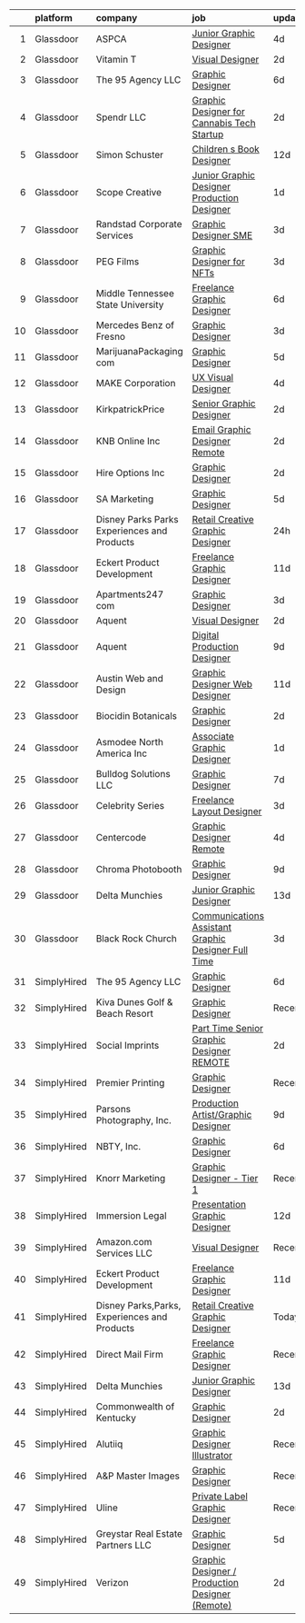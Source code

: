 

|    | platform    | company                                      | job                                                                                                                                                                                                                                                                                                                                                                                                                                                                                                                                                                                                                                                                                                                                                                                                                                                                                                                                                                                                             | update_time   | location             |
|---:|:------------|:---------------------------------------------|:----------------------------------------------------------------------------------------------------------------------------------------------------------------------------------------------------------------------------------------------------------------------------------------------------------------------------------------------------------------------------------------------------------------------------------------------------------------------------------------------------------------------------------------------------------------------------------------------------------------------------------------------------------------------------------------------------------------------------------------------------------------------------------------------------------------------------------------------------------------------------------------------------------------------------------------------------------------------------------------------------------------|:--------------|:---------------------|
|  1 | Glassdoor   | ASPCA                                        | [Junior Graphic Designer](https://www.glassdoor.com/partner/jobListing.htm?pos=124&ao=1136043&s=58&guid=000001827c3f160fb7219f9827ef05a8&src=GD_JOB_AD&t=SR&vt=w&cs=1_468e2818&cb=1659941885814&jobListingId=1008050402409&jrtk=3-0-1g9u3u5hmk24g801-1g9u3u5i3ih5g800-d4a34a2093c5d1e7-)                                                                                                                                                                                                                                                                                                                                                                                                                                                                                                                                                                                                                                                                                                                        | 4d            | Remote               |
|  2 | Glassdoor   | Vitamin T                                    | [Visual Designer](https://www.glassdoor.com/partner/jobListing.htm?pos=112&ao=1110586&s=58&guid=000001827c3f160fb7219f9827ef05a8&src=GD_JOB_AD&t=SR&vt=w&cs=1_5b66a31e&cb=1659941885813&jobListingId=1008056223677&cpc=C4A69CCDBB3B9599&jrtk=3-0-1g9u3u5hmk24g801-1g9u3u5i3ih5g800-e87d5650c99bcbe3--6NYlbfkN0DMrcEu7yrtATojKJA7cEzGQ3FdRGWLh0CZQInL4ECGI6k5tN82kdM0OKoro5eXmjqsIWQ1F2J9zObe2_gsOeUt6U6wCnaF65glU5HPQPWd2ZUJ_V_HMCMBYtarA2YISsmxfAPRegzJFk9Zqg1rOCHtRgdbv9FwRjMw0m0edffk2ZwqmOqM4qTlwl9Ho1hXuPGW50h1KXD6lWlMBkLxmSzkWSm0eCLs5jtdPd26VlBi_ABa4S95_TNPgchexmZlrxH-d77d0PAMSv23LOpb_idAmq7LfqK4qX9C4Arpcd6k_rEeS5heXqBOFsGjddzi3ZAvfBCK5IXGjpEXqYKzzqWF0FNFrNTrrc3BuROOoGxi2Ay3mRyysFJg5LSs5Em_HUItMKDMUvto1zov7RUBz4MXHKYyoSfYQdwJKk85hWqNlJzPGiDJ253ud338daDsZUhou73TDWcd5R0phxAU0Jmz)                                                                                                                                                                                                           | 2d            | Remote               |
|  3 | Glassdoor   | The 95 Agency LLC                            | [Graphic Designer](https://www.glassdoor.com/partner/jobListing.htm?pos=118&ao=1136043&s=58&guid=000001827c3f160fb7219f9827ef05a8&src=GD_JOB_AD&t=SR&vt=w&ea=1&cs=1_1a0bc55c&cb=1659941885814&jobListingId=1008044804211&jrtk=3-0-1g9u3u5hmk24g801-1g9u3u5i3ih5g800-537f9e6ac4f7e0c8-)                                                                                                                                                                                                                                                                                                                                                                                                                                                                                                                                                                                                                                                                                                                          | 6d            | Remote               |
|  4 | Glassdoor   | Spendr  LLC                                  | [Graphic Designer for Cannabis Tech Startup](https://www.glassdoor.com/partner/jobListing.htm?pos=106&ao=1110586&s=58&guid=000001827c3f160fb7219f9827ef05a8&src=GD_JOB_AD&t=SR&vt=w&ea=1&cs=1_b69139b3&cb=1659941885812&jobListingId=1008055967074&cpc=C4A69CCDBB3B9599&jrtk=3-0-1g9u3u5hmk24g801-1g9u3u5i3ih5g800-b95965db18b76be6--6NYlbfkN0DLWr0FuvwmpNY589ecXM0wpB-l41nBtAe9mv-PvJGiqcDwETMt6g-oLdFhp0jslIShOQs77s6OY8z31D7rk9qPKd9qvGf1wVVXktK2FIOSx2NQc0iHbhNW2av3C7VylkuIgr308Wvw5WQpWmX_1HuyMeTSmIW7QLptLMnP_v39DlnzjdwlnUtrnLhzv2duB455uKSulvCkQVzVHZunQW47yr05MTs-SjfF7NGAgTfR4JioFVcg2SILHolTSy34KB9iA-pzNNcXsFr0X1IbyK7lMrdCy62ko3SSe523wHSmRh20FfzDlQY__Gl6ZogEiBt6Tz6LHQd3x0AyUIoXBQoQxSfYV8FGeMfx7xi8OpzwcJepWHSJhHZ2-kh-8DGP0RGyVWcEFH8axUD0esx9Wcg69klpjnpPF_2SMM20017i7HtVJoDQ0uMh2Guf_cY0tYrHxYBcabzSzNplA8qLtMTftWWqE17zbWlXdX8HmtuGgfkDuEvOmzz8)                                                                                                                                           | 2d            | Remote               |
|  5 | Glassdoor   | Simon   Schuster                             | [Children s Book Designer](https://www.glassdoor.com/partner/jobListing.htm?pos=130&ao=1136043&s=58&guid=000001827c3f160fb7219f9827ef05a8&src=GD_JOB_AD&t=SR&vt=w&cs=1_9f088db2&cb=1659941885819&jobListingId=1008030702003&jrtk=3-0-1g9u3u5hmk24g801-1g9u3u5i3ih5g800-25759bae2dbd52b7-)                                                                                                                                                                                                                                                                                                                                                                                                                                                                                                                                                                                                                                                                                                                       | 12d           | New York, NY         |
|  6 | Glassdoor   | Scope Creative                               | [Junior Graphic Designer Production Designer](https://www.glassdoor.com/partner/jobListing.htm?pos=120&ao=1136043&s=58&guid=000001827c3f160fb7219f9827ef05a8&src=GD_JOB_AD&t=SR&vt=w&ea=1&cs=1_1ef7a355&cb=1659941885814&jobListingId=1008057295326&jrtk=3-0-1g9u3u5hmk24g801-1g9u3u5i3ih5g800-df76609bcd3fb119-)                                                                                                                                                                                                                                                                                                                                                                                                                                                                                                                                                                                                                                                                                               | 1d            | Remote               |
|  7 | Glassdoor   | Randstad Corporate Services                  | [Graphic Designer SME](https://www.glassdoor.com/partner/jobListing.htm?pos=111&ao=1110586&s=58&guid=000001827c3f160fb7219f9827ef05a8&src=GD_JOB_AD&t=SR&vt=w&ea=1&cs=1_11cfacb2&cb=1659941885813&jobListingId=1008053666032&cpc=9908D8D4413DBB8A&jrtk=3-0-1g9u3u5hmk24g801-1g9u3u5i3ih5g800-47927934a97e611c--6NYlbfkN0BI5uAquhv6luMiTjTK_pX6QnJ2xp26kgPF5SzwDlAeCi5lf3b2XVfwewJLgvbddXrhiFM2Yx-FWteUAKgrOgLLMWztuvb9OMTC6k86Wywm4hQdsDY40TXS6Y9lrayZipgr6vZbf58GC31qAGl6kvpJZCBOc11mcjp14PS1wbL3QsHzv28JmnHDzfusO3osOxg8do5c4e-XbhjeuiRZFthdS-NvTHkimwGSQqpoVLxzWpHZ5U9dnTuOYGzQUT74_3MBYX2Fc-Cbz4V8h7b86gS-tEIZIZjMgMJAVTjZFjIwiKjVhvT_mGsy2AK5cA5p5H2HjUG0OGr3cGz3PbPRcpRFMizQokW-DvPOL2BfsiLM7FxayiUgBsbtIS7oc6j6yT7LimEadw8end1UQpOsyfcY245b6MMeI5mgEbTijKdfqsGPQdNwJpAXHsNdbjsq-DA6wsTIhPNOMsAxx_53DjCyCmJ7xbrQXjn9j3VguqX9_fGYixDMao8imzAOzh0K9zFI3mhf0SDAMZmsrwIjQZ3Km_JWhwjxQjUpAqwsuLzVEeWtbpX2Vc8nJPPDoduEK8o3JFbE6cwHNDt7F7df8y4-5GbKvgd_nYwYiNjSFFuFe9P1PvpzWeoS3lZqX_DX6iYVaTQz7q1gNr5rX5R2Ke_I) | 3d            | Remote               |
|  8 | Glassdoor   | PEG Films                                    | [Graphic Designer for NFTs](https://www.glassdoor.com/partner/jobListing.htm?pos=102&ao=1110586&s=58&guid=000001827c3f160fb7219f9827ef05a8&src=GD_JOB_AD&t=SR&vt=w&ea=1&cs=1_15ef02c4&cb=1659941885811&jobListingId=1008053332484&cpc=C4A69CCDBB3B9599&jrtk=3-0-1g9u3u5hmk24g801-1g9u3u5i3ih5g800-285121d87db8fdfb--6NYlbfkN0BHIfC1zsKGIu0R3teaIu8liT7fbRNLaQeDQfcPJweUK16HKW-DuQbygKFOi6Y5sJMMmPvIQeedI4zy4piAtgrHWw5pyWG74v-Fm2sI_YfcM2tkcRMfzPSFblUwjPj-wWf0DUjxGgFU8tVaM0U1nq8fBBYDXpAi5Jt_86GlfqbwXJiL0HNfGrXBDmws1vSojpEAuX7Rqo3XlLW6qV21veUVsfgqbFLgdknSJVFaDcsBbPoPUD0qgHCtU7Cf2mbdjqRcjKMn-IGJ8DO01fj0J8c83rmb0f4Y3i81hAqpT47k7SdCNc0p7RzdIUV7flDJzxHlTl0JY3GZSyZfuvBaJ-Rbim-9xsVc5K3qLIOw0XhQR6XEOrc0XngVMakv-cfSxQ0-NLfoxh7WcTZLzahAuGItqLJhwINy17jZKvqIN_U3rRlR8jmWn9w6wpwiFxdj0F8ZwHmx7GI1JynAzXQyqtjAcsTAXmmSyN_iJ9yeFJbcGRirIvwP_1v6lB2xdaNBhU0%3D)                                                                                                                                              | 3d            | Remote               |
|  9 | Glassdoor   | Middle Tennessee State University            | [Freelance Graphic Designer](https://www.glassdoor.com/partner/jobListing.htm?pos=119&ao=1136043&s=58&guid=000001827c3f160fb7219f9827ef05a8&src=GD_JOB_AD&t=SR&vt=w&ea=1&cs=1_0406341f&cb=1659941885814&jobListingId=1008044585437&jrtk=3-0-1g9u3u5hmk24g801-1g9u3u5i3ih5g800-8952d2a4c1048273-)                                                                                                                                                                                                                                                                                                                                                                                                                                                                                                                                                                                                                                                                                                                | 6d            | Remote               |
| 10 | Glassdoor   | Mercedes Benz of Fresno                      | [Graphic Designer](https://www.glassdoor.com/partner/jobListing.htm?pos=101&ao=1110586&s=58&guid=000001827c3f160fb7219f9827ef05a8&src=GD_JOB_AD&t=SR&vt=w&ea=1&cs=1_94a4ffa2&cb=1659941885811&jobListingId=1008053687240&cpc=334ABAF5D42DC775&jrtk=3-0-1g9u3u5hmk24g801-1g9u3u5i3ih5g800-a570e01a887ba227--6NYlbfkN0D788tVLZnHYB2JKTLmCXo4PydfvtZKcdbYx6lxKaz3IiSI8Kq6TbbU_wSK58O-ezXI5gcT7wQJTHRWfIfnhLwljzHtJh18cLSQ33_sWH7QsP3NEpH0Q9L37S8EAPp_v032ChIUz9nvnaumJ192AbVO3DMKw247KLZA6zk--fD1PRVVWnPQQ5NWFmrptSyQQLBDRO1qTIFBj_38WdqtEqHF0Wi41ou_8FE7xknvuPUGnUx_lrzp5gIVw1ARzi5GXuZcddVDrKbRjVoENj8NlQa6fazk1ehSR_ttdgWsv96DMQH6WJXxHjwGVuXkdAHDKuFI46zDHLdHFhcjoC4YKiDjPlfBcTN1gqTVrXhz4g1eWD1Zl2UVsZrM0szWGN9LG0rB5rzXRzrep5-nVVYuhrHX_S4Xh5M4dFjn_igYOsnuf5bRxCtgXmFysAhbgk9V5LewwHmfd5pUOggTfRD_YyYfPoesu3Hf4OjutC3A7l3IzUZgGEr7xyiZ)                                                                                                                                                                     | 3d            | Remote               |
| 11 | Glassdoor   | MarijuanaPackaging com                       | [Graphic Designer](https://www.glassdoor.com/partner/jobListing.htm?pos=110&ao=1110586&s=58&guid=000001827c3f160fb7219f9827ef05a8&src=GD_JOB_AD&t=SR&vt=w&ea=1&cs=1_b0b8fe38&cb=1659941885813&jobListingId=1008047384325&cpc=F41FEAB56D215062&jrtk=3-0-1g9u3u5hmk24g801-1g9u3u5i3ih5g800-0280c69022ebe41c--6NYlbfkN0AXPYWW1gPJdEV2EGABDV---1AWAyBwotTIDBZ2PTRF3kxTiMr3ggTKfAIths4jb95JWMmKvgrbNIDo5oIOXww1RJzuQpcTKkD_HDqIptaBzuuF0CINn3Qqu-UgS_S9PrPTYNSeaWihV1422Do71ni9qHzbjt1oFr3yIeu01o9bCIeL5FZV-mIZGIUJg2kjI6Nc7cVaUVv2ue-7XBAWHwchVrDwDTUS2pdvyQTOntjD_nb3in86gdZcrubCNFlaECezfcY4oMmQqGfZfrH0FoaP0fxL_mEL3rMwqyccs4t3mC0YMiqR776fjXUIf2mqtCjivw32JJKq2gTTi7ZrW4WXrlbOtYKCXkiawnsG7a7IIjGlR0n1xd83ugswHFqTqhpU7zOIPbtAnlFH9NTDp65zWCXANIWGmm_HyWtJyI9dpAN-6N0z7lVwpR012o_uYLHnood48xRBHqugzUwIUp9qJuVQ708Xi9FYRim3y97-vLqBd4fHWsC8X6NdW34p94Y%3D)                                                                                                                                                       | 5d            | Vernon, CA           |
| 12 | Glassdoor   | MAKE Corporation                             | [UX Visual Designer](https://www.glassdoor.com/partner/jobListing.htm?pos=116&ao=1110586&s=58&guid=000001827c3f160fb7219f9827ef05a8&src=GD_JOB_AD&t=SR&vt=w&ea=1&cs=1_a0db22ca&cb=1659941885814&jobListingId=1008050569538&cpc=9908D8D4413DBB8A&jrtk=3-0-1g9u3u5hmk24g801-1g9u3u5i3ih5g800-1ab1234a9cf573b0--6NYlbfkN0DBngY5b4yB-TlcVsy-QsRo8iRp5hY8m7P-4u0yD8OPehX8tfe9tVu8yLDxUwV1mcVVr6HQqK-XXkStH_mES8yzFr-Xf6G09LuMOB_7GimOBH5KfRR9xl7ZTuR8idW0MzBb19k_xIbuXGKNqFpo12xLahpHg0En46R8fWmnXemyPYwd4yWJwnwIE5KQ1uhmBqjAo4P3WyZPwOK5DyFMu6ehyMuFmAO6dALTeSfZafbG819qXkRP1j1_BM9mtUiOun2KwhalYRLiYmXnBAH8qEr3o7RBVKlWwCq7qO0fIQj0U8fWMPJaoftMeGdgGeFqIuluKkrxjX_eG6cX5nhFEJSYqgSdZ3V6jPPOhIYHZfOaaYWLk-t63_eIu5l0LHwdMQ98CRllkjJeOQvfT2PULUB_Jfwom6bnAU_KfLuJ1qWQr4hZQVo8PtvCNMSVmPBUsY2wQoZSIdKRfNa8P9oJyvKJiL37Cnhid04S2vvKyYi9mj-ukg2lyeS0Qebguuz2tK0%3D)                                                                                                                                                     | 4d            | Remote               |
| 13 | Glassdoor   | KirkpatrickPrice                             | [Senior Graphic Designer](https://www.glassdoor.com/partner/jobListing.htm?pos=107&ao=1110586&s=58&guid=000001827c3f160fb7219f9827ef05a8&src=GD_JOB_AD&t=SR&vt=w&ea=1&cs=1_9136b4a7&cb=1659941885812&jobListingId=1008056158106&cpc=F4EED0218A761C36&jrtk=3-0-1g9u3u5hmk24g801-1g9u3u5i3ih5g800-34b425c941a6b6df--6NYlbfkN0A9S0G2arT9DuIJE3bwhaP0r7TFMbX6lewihE_1Xj98sM5kk2K0mKcLetR3zv0vmLW_ieQPW4J03Zoy9EwcZU9WOEg6gFyAxoFxWMt9ORiadzZ-wU4qVa-FP13Zh1c48UuoXlVm74HLHabre-TnmFSv77vkmULg-SjCmoVLmTgwmR8apA0XKJ4_ZjdBU2uVfp7hWlbq2MwqN30IEffBVqFl-CrWsct8a85FB2UAME0dRNqV0afZMCrSm1J_AgRzPbembn7_qJ5SbMMbn3pGelxjKA0l-zAJdPn4u_mYiTHvw5aLf6WNPuQLp7I46MT4HFJOnHig53VELZpCuIP2Q9hGRa_6Fd5fzi51OCgHYBwkbt2zhrnPsbU53_xr5XccoM5aB7ZjcIF3iI64Vg1VMZUcf_odBYlErQyf3NAP2BX5sYF73ztGQdpxwdBdBGZhRuGt6hHXYZ7-hlAAqLnhRHOPBQUW3nTKJyi5TTIRYLVu2qHbQdJowA_IVbk4QPQNzjw%3D)                                                                                                                                                | 2d            | Remote               |
| 14 | Glassdoor   | KNB Online Inc                               | [Email Graphic Designer   Remote](https://www.glassdoor.com/partner/jobListing.htm?pos=117&ao=1136043&s=58&guid=000001827c3f160fb7219f9827ef05a8&src=GD_JOB_AD&t=SR&vt=w&ea=1&cs=1_bdb2cdcd&cb=1659941885814&jobListingId=1008055973956&jrtk=3-0-1g9u3u5hmk24g801-1g9u3u5i3ih5g800-ceab70f53507bee2-)                                                                                                                                                                                                                                                                                                                                                                                                                                                                                                                                                                                                                                                                                                           | 2d            | Remote               |
| 15 | Glassdoor   | Hire Options Inc                             | [Graphic Designer](https://www.glassdoor.com/partner/jobListing.htm?pos=115&ao=1110586&s=58&guid=000001827c3f160fb7219f9827ef05a8&src=GD_JOB_AD&t=SR&vt=w&ea=1&cs=1_ab3f9d8f&cb=1659941885813&jobListingId=1008056222271&cpc=F41FEAB56D215062&jrtk=3-0-1g9u3u5hmk24g801-1g9u3u5i3ih5g800-d920582205bcf924--6NYlbfkN0BSkpV6W62uWtr8U5Znk72fCo7t6YUAZzvHLayV4F_jQCMmq-jdC2u6h-Ch-IFvyWPwadv7XQn0jeVVzb5RGRtcQhcK-VGw0f_A8nzJowTfyEsY_fhAybLJPZuFlnUFyZJ9xxgrWIKWjhDxc-_UN0vRVhmtYXOpP4B05lmhoTgpF2tdTgaFVobFCkBIrGeaknJhT0A1d5WhSPnaxeZTrQjw_LvsQbLCuG2lz2nu-DSzKE_JR6qEjzlEicLAYf8RAEyPRon3SC6UZDyxhZN8G63S62GcXBeC_2ZhEXt0pEcjgQ9OglIipRaKOqvz30yZEPlZaJu_mPzBMLCkow06PdwvL-MFZtbNAxY1f2WPrk_qoVC6uhMP6pB7ARv5R9F9DwagQ-verRevR4RyO_UkumI50ag7m3cDPv0om5LS7M12ZMYGR0ihAhidQcBBV_l3WKa5CW8fzW5_4SwFJc4JU3WVA6g_Cw7Tw757pZuYC7Cqcq8vYCY1HGQLYWbvOheZrm2A8pLaRd1-qQ%3D%3D)                                                                                                                                         | 2d            | Remote               |
| 16 | Glassdoor   | SA Marketing                                 | [Graphic Designer](https://www.glassdoor.com/partner/jobListing.htm?pos=109&ao=1110586&s=58&guid=000001827c3f160fb7219f9827ef05a8&src=GD_JOB_AD&t=SR&vt=w&ea=1&cs=1_6a9dd68a&cb=1659941885813&jobListingId=1008047458655&cpc=8795CF9063CD573D&jrtk=3-0-1g9u3u5hmk24g801-1g9u3u5i3ih5g800-04a9542b6f266bc8--6NYlbfkN0DFByzmFyTtz4fAlZKMxjLpfPjYW2X-DSojcRVcp4QsrK8zreWzT-Bqxaq7x54GXqa1mrWpelqZ_lwHk4wq4UJqbOBRHcYL3okHZndhsY_t_-ef4Kj_J0ssoC25OQYjUo5SwZmcbAmzlNThZynfMcA5s9Mypn4mVYgVNIbzguQ-s6F4sbox0j0ddVOumda5rZOILEnXlO2RZQz_P9HO7AohLQLnauv8GIkj2Z8aK11uI3AQD1KGObyvaBctle7BMl95B-SxDE2XPR-yU-MNmEzlnsirhCd3_Siz3qOZTQ2BVweA9tpKUTPbFdecOHZqwd-3FituBGL-rkSt85_novEfhVXlug7GbMtexr3lgzwoD0xw6TqQdOUBiXDOD4a-gsNptdcpzgFqQDHwqLYUWPDGsBt3mRBwGJXumEHU8p27bwBoy_auO4NiY5sXT_LR6vemDrbseOR98WuIi6q2DS3wfVIQhwAXFC-eqP3alAVp_LDa_d1_HR4obDtmLFqGxNI%3D)                                                                                                                                                       | 5d            | Remote               |
| 17 | Glassdoor   | Disney Parks Parks  Experiences and Products | [Retail Creative Graphic Designer](https://www.glassdoor.com/partner/jobListing.htm?pos=104&ao=1110586&s=58&guid=000001827c3f160fb7219f9827ef05a8&src=GD_JOB_AD&t=SR&vt=w&cs=1_4d872c41&cb=1659941885811&jobListingId=1008059280919&cpc=7F6F94E2229B3AB5&jrtk=3-0-1g9u3u5hmk24g801-1g9u3u5i3ih5g800-f658d7660fb0ff03--6NYlbfkN0DAFTyt7pbDCC2JPO79CSdi1dIb81yjczP5qsKcZIxgiRd1qisRd4re16D_VG3-wzW1U4kiGIrJ5hUyFnjXDTqV-yqGT9K7qlWwVZ1EprJ_aZWQk6NNghNQENO_P52Jr5tdKsR0nJYNj1GsAqPCwBcrtl6libhuy700kdqyR3_IjUPlBD4BwJffgxqxZYWJ8LnYhoDA9RRRx3ZmpoDKynZGSSvRrjaKuRblyipkFKnPIp_95ZEt6y1ejHTA9hVbguUysHflxUYtMDzxUI_TLuF4oPnxj1tRb-CEePEfobL3y86eYOz-wA8G0IDQCTQzWxBp9BcgGMknp5h60nyQ19ihWWEqilBp_yIZ0haUYvHEpGfjJXOVjtW3_9NQtdTX-1z3LhSHB9MqTOhLLKesePktZFXmS3ZBmCNwUxiC0rY8EqnUpIp1jP3pjsr-I7I_vvs%3D)                                                                                                                                                                                                            | 24h           | San Francisco, CA    |
| 18 | Glassdoor   | Eckert Product Development                   | [Freelance Graphic Designer](https://www.glassdoor.com/partner/jobListing.htm?pos=121&ao=1136043&s=58&guid=000001827c3f160fb7219f9827ef05a8&src=GD_JOB_AD&t=SR&vt=w&ea=1&cs=1_13a1a77d&cb=1659941885814&jobListingId=1008033358398&jrtk=3-0-1g9u3u5hmk24g801-1g9u3u5i3ih5g800-f50c9d83e2a1c1b1-)                                                                                                                                                                                                                                                                                                                                                                                                                                                                                                                                                                                                                                                                                                                | 11d           | Remote               |
| 19 | Glassdoor   | Apartments247 com                            | [Graphic Designer](https://www.glassdoor.com/partner/jobListing.htm?pos=103&ao=1110586&s=58&guid=000001827c3f160fb7219f9827ef05a8&src=GD_JOB_AD&t=SR&vt=w&ea=1&cs=1_b9fc7a70&cb=1659941885812&jobListingId=1008053486519&cpc=AC285F3A3ECA6BB0&jrtk=3-0-1g9u3u5hmk24g801-1g9u3u5i3ih5g800-7d10dd212d599999--6NYlbfkN0BeU7M9rYYo5PFtt98R-yOjlaFf3JV1uEYuIqbSF65ghhgGtDKCQ0JcHZcB25Vd2Gw-KzMTq9hL_wRsCNG_bJTef67xLgBMEa96thSXXJ-mGiPSQHiuZfWK28H1JDWmwOSrQuHZGhpHeuAFLKWsy8bHDPnyBIexSHVDcM3NFJaIqCpaOlbrCeohZATeMPMH6eHBLy01_SAKwq9clQsvU-PP6o7iLm9KbJ5h7XpK9n1Wblz6te3Asp4peSYc7LHQlMXoWRVG8oG3lRrufFaFP9m2-FVA7Aaw_mIWH4akfWwPOUnFxPm_SXTeFDJOCaaBnhWKHs4KY5N6VaTQnPaffIbvPDVAky0BEPvaLQDRw3ARa1ktsoCNG_GzQ0wuqBaLzequHFSFISb5z8TnUwCSKTDlNEKwrmiUDZYzky6x1BluucdAldlPwutKMXVv2saX-XiBCchBcvUs-Vc2lg1lPYAaOuxJZdAtNCDCro-qYwdZj-_qPthd8BY2)                                                                                                                                                                     | 3d            | Remote               |
| 20 | Glassdoor   | Aquent                                       | [Visual Designer](https://www.glassdoor.com/partner/jobListing.htm?pos=113&ao=1110586&s=58&guid=000001827c3f160fb7219f9827ef05a8&src=GD_JOB_AD&t=SR&vt=w&cs=1_adb5c12d&cb=1659941885813&jobListingId=1008056269744&cpc=6FC5BA77C9A4CD78&jrtk=3-0-1g9u3u5hmk24g801-1g9u3u5i3ih5g800-e46733fbd9a6aa72--6NYlbfkN0DMrcEu7yrtATojKJA7cEzGQ3FdRGWLh0CZQInL4ECGI9gD0Wolx9R2EDT7B77c2cSDqoDmU9KuCZdvmmPjDdjMa2cTjPmoDGv1h9Y1NETFBPKaGh8NnU9XciA1zFkDlENXrLBQBbDOs3gI9DYBZfXIx5GMZ1rQQyPh670pkfbkGvtK8bugxIozEjaPPkIxjTMpTArDPnGuuEDnqBjA8WT2UsXs9G9No9TH2z7kzmmf5dk9oO7Pw9RPvq7xd054vuiuYuo3eR00XID1g1GXnqLj87v8Eq7gJ0vzaitmzlFdhJFFR2rd5pr7MfcLPKEBgM3P1mzCiTZ5jRHxkfjz08-y8icHiQTCKyigMY-OjPWsClAaX-vOlLSLnFB3YJZR46hEx763dNPdTDFMbybW0EXlXHsNaQ462-zAtVZCT8IxRgNLApH6ZM_tkbNz_wuDbR3wQ3VtFscbvQ%3D%3D)                                                                                                                                                                                                               | 2d            | Remote               |
| 21 | Glassdoor   | Aquent                                       | [Digital Production Designer](https://www.glassdoor.com/partner/jobListing.htm?pos=114&ao=1110586&s=58&guid=000001827c3f160fb7219f9827ef05a8&src=GD_JOB_AD&t=SR&vt=w&cs=1_1a78a596&cb=1659941885813&jobListingId=1008038667246&cpc=F41FEAB56D215062&jrtk=3-0-1g9u3u5hmk24g801-1g9u3u5i3ih5g800-9fd33d793e98ee79--6NYlbfkN0DMrcEu7yrtATojKJA7cEzGQ3FdRGWLh0CZQInL4ECGI9gD0Wolx9R2EDT7B77c2cQC_n058RAr6Z-T1ZvHBGLNOg9RuxyuvnXMR44rD0vOBvD98NA89S0_fqUf_QvebPaEUcEpyR71mu3ANugTbMkiEKNZmZlH4jVL5nZ8Z16JCj5jPy75cDRM3fZr51LNiVZ6TgrNXRkhQcEXVUE3y8uIvY0K-24ZD7bjKH-IXXd2AMVq3YWrhVAc6RvlmhVGpXEe1ZtyT7bfy0MRt1U9u4YsWap3dOf2AOj9Fd3anhoHEdXBH5J04ouyiR5q3qO3PqPQOsJaXZlIWWyq1HXDbmvYt42UcuUd2Bo9syMw9xNcxkSMojezAeydQ7opkj5QfCDOSzC0mEHLQHwFiGOWYOwFWoN84oy2h51MDvxy0a3pI-1-OjzjEYR_URfI-qEgKxL6_ODgHOs_vg%3D%3D)                                                                                                                                                                                                   | 9d            | Remote               |
| 22 | Glassdoor   | Austin Web and Design                        | [Graphic Designer Web Designer](https://www.glassdoor.com/partner/jobListing.htm?pos=127&ao=1136043&s=58&guid=000001827c3f160fb7219f9827ef05a8&src=GD_JOB_AD&t=SR&vt=w&ea=1&cs=1_8e9f50db&cb=1659941885818&jobListingId=1008033407839&jrtk=3-0-1g9u3u5hmk24g801-1g9u3u5i3ih5g800-6fd56b07417eef90-)                                                                                                                                                                                                                                                                                                                                                                                                                                                                                                                                                                                                                                                                                                             | 11d           | Remote               |
| 23 | Glassdoor   | Biocidin Botanicals                          | [Graphic Designer](https://www.glassdoor.com/partner/jobListing.htm?pos=108&ao=1110586&s=58&guid=000001827c3f160fb7219f9827ef05a8&src=GD_JOB_AD&t=SR&vt=w&ea=1&cs=1_178f1ab4&cb=1659941885812&jobListingId=1008055841719&cpc=F41FEAB56D215062&jrtk=3-0-1g9u3u5hmk24g801-1g9u3u5i3ih5g800-b8a1ccdf4a594c0b--6NYlbfkN0Af1ngPi2JqYdLSP-3z1xI6VNsENhMRoDbzuD6nh8w8L4OY57VS578LNU0rnRWUSC6aiK_4DJ8P8tQzfzZCoCeuIOy8UUkDK-73368QtTDIeRzF1Sj5MUIdrft5OmmcFuqaL5TC0EG1KH_qjeHOP7p-uX5qiXr95wGFNBvc7ow1GVt0PXvXAo0dIPPAqskY8bbrEgWbCH15utLzoVX0ovFvKjldnKQFG31nFRyNlUIgSHryppNSuuwIASpHgZJJnzEvwunQo8DnM1wB8Gsz-hdGwJG28sqQZn4d4smL4sQs2FpBDDz-mSjO3hVPLhRyaja_Fod7GWol_AO-nIx544iI8LL79b27V2n5-BYIqSYt5ux4gwIBAo2TNuxW0hxY7rfmeBOhQu6ZOT-RRubNCcDMVQ3PzL8Px1LFFYjWgZxrh35zT5w35gzPezKH7iKMkdh46cuOoqRGd_5OD31dldwRib5o5ukOOj-AkhEEIOL2laeDmlhw2aYKth6fFp245ug%3D)                                                                                                                                                       | 2d            | California           |
| 24 | Glassdoor   | Asmodee North America Inc                    | [Associate Graphic Designer](https://www.glassdoor.com/partner/jobListing.htm?pos=129&ao=1136043&s=58&guid=000001827c3f160fb7219f9827ef05a8&src=GD_JOB_AD&t=SR&vt=w&ea=1&cs=1_fe8c98bd&cb=1659941885819&jobListingId=1008056840903&jrtk=3-0-1g9u3u5hmk24g801-1g9u3u5i3ih5g800-1180963e19a28654-)                                                                                                                                                                                                                                                                                                                                                                                                                                                                                                                                                                                                                                                                                                                | 1d            | Remote               |
| 25 | Glassdoor   | Bulldog Solutions LLC                        | [Graphic Designer](https://www.glassdoor.com/partner/jobListing.htm?pos=125&ao=1136043&s=58&guid=000001827c3f160fb7219f9827ef05a8&src=GD_JOB_AD&t=SR&vt=w&ea=1&cs=1_50b6c7ba&cb=1659941885814&jobListingId=1008040593625&jrtk=3-0-1g9u3u5hmk24g801-1g9u3u5i3ih5g800-92a378b6144ca980-)                                                                                                                                                                                                                                                                                                                                                                                                                                                                                                                                                                                                                                                                                                                          | 7d            | Remote               |
| 26 | Glassdoor   | Celebrity Series                             | [Freelance Layout Designer](https://www.glassdoor.com/partner/jobListing.htm?pos=122&ao=1136043&s=58&guid=000001827c3f160fb7219f9827ef05a8&src=GD_JOB_AD&t=SR&vt=w&ea=1&cs=1_5369f13d&cb=1659941885814&jobListingId=1008054283189&jrtk=3-0-1g9u3u5hmk24g801-1g9u3u5i3ih5g800-6a7adbd35a657292-)                                                                                                                                                                                                                                                                                                                                                                                                                                                                                                                                                                                                                                                                                                                 | 3d            | Remote               |
| 27 | Glassdoor   | Centercode                                   | [Graphic Designer  Remote ](https://www.glassdoor.com/partner/jobListing.htm?pos=126&ao=1136043&s=58&guid=000001827c3f160fb7219f9827ef05a8&src=GD_JOB_AD&t=SR&vt=w&ea=1&cs=1_ca9ea691&cb=1659941885814&jobListingId=1008049562789&jrtk=3-0-1g9u3u5hmk24g801-1g9u3u5i3ih5g800-90792a70f8838c62-)                                                                                                                                                                                                                                                                                                                                                                                                                                                                                                                                                                                                                                                                                                                 | 4d            | Laguna Hills, CA     |
| 28 | Glassdoor   | Chroma Photobooth                            | [Graphic Designer](https://www.glassdoor.com/partner/jobListing.htm?pos=123&ao=1136043&s=58&guid=000001827c3f160fb7219f9827ef05a8&src=GD_JOB_AD&t=SR&vt=w&cs=1_5837643e&cb=1659941885814&jobListingId=1008037243029&jrtk=3-0-1g9u3u5hmk24g801-1g9u3u5i3ih5g800-b8343d02f9ec1905-)                                                                                                                                                                                                                                                                                                                                                                                                                                                                                                                                                                                                                                                                                                                               | 9d            | Remote               |
| 29 | Glassdoor   | Delta Munchies                               | [Junior Graphic Designer](https://www.glassdoor.com/partner/jobListing.htm?pos=128&ao=1136043&s=58&guid=000001827c3f160fb7219f9827ef05a8&src=GD_JOB_AD&t=SR&vt=w&ea=1&cs=1_497b455b&cb=1659941885819&jobListingId=1008028760297&jrtk=3-0-1g9u3u5hmk24g801-1g9u3u5i3ih5g800-93db135d2b25cbdc-)                                                                                                                                                                                                                                                                                                                                                                                                                                                                                                                                                                                                                                                                                                                   | 13d           | Remote               |
| 30 | Glassdoor   | Black Rock Church                            | [Communications Assistant   Graphic Designer  Full Time ](https://www.glassdoor.com/partner/jobListing.htm?pos=105&ao=1110586&s=58&guid=000001827c3f160fb7219f9827ef05a8&src=GD_JOB_AD&t=SR&vt=w&ea=1&cs=1_ea60cb59&cb=1659941885812&jobListingId=1008053685879&cpc=47CFDC01B3F81FAC&jrtk=3-0-1g9u3u5hmk24g801-1g9u3u5i3ih5g800-22284aea59a9661b--6NYlbfkN0BK9GXDcakwdiqmeo8o-2GvkYnmPkq7xevAHdeF_847qtfSM1x2zyy3gN2NfdzA_forwDyGkD2DxpI8bfIYJvoQdCP3coZYWjsu-Ua2VIBBEgAf-Hi7YVMiXuT-uIIRtZNiGSEET4I6RKxQhBfDMSJ-cnBY-t5eapc3j6bThj1lCyT_QEdC6kFmzyDHU6X0vX9rpu969ITUyJ8xI0dDs0MxGsAGlznBy7xkJdn6XPrptITJfwCRHWPmBDSHT_qegzEF4m2MAvevNsmsqhEXqw80MZijGgv43A1DJycUmw2iQMIG52hwGpFLGTWtO6ptF15Uc8Xh7OuaE0i_8AlQP8bfYOakU51j5WNSZ3LaSqogKu-HIyDoN-WgqD7G0ITjHnVUUt8SR_oXJeRkDXCG5FnAMFMSOlX9Swj7oTj956eAfHklnjUT0iVI0PxlDvV-kE-bQ6c8_c-5-dtdKAk0F-f_l3hSpK_M_IyUHBM52EiAzQ%3D%3D)                                                                                                                                  | 3d            | Fairfield, CT        |
| 31 | SimplyHired | The 95 Agency LLC                            | [Graphic Designer](https://www.simplyhired.com/job/nCzvGgRCenjNtViSERA_W1AdSNkSNHTjR0UVPHILiBAJ_reT78ZcQA?q=graphic+designer)                                                                                                                                                                                                                                                                                                                                                                                                                                                                                                                                                                                                                                                                                                                                                                                                                                                                                   | 6d            | Remote               |
| 32 | SimplyHired | Kiva Dunes Golf & Beach Resort               | [Graphic Designer](https://www.simplyhired.com/job/U3TT-hk0X_10IOt9aYzYdoLUydoxZ9VbOwp53g9hBCP1vyV_vjAeOw?q=graphic+designer)                                                                                                                                                                                                                                                                                                                                                                                                                                                                                                                                                                                                                                                                                                                                                                                                                                                                                   | Recently      | Gulf Shores, AL      |
| 33 | SimplyHired | Social Imprints                              | [Part Time Senior Graphic Designer REMOTE](https://www.simplyhired.com/job/-zvFLBpSZsjrGLrKqmMI4i2VH5-GlD9yud5bcwzox6-3mdu-ZL9olg?q=graphic+designer)                                                                                                                                                                                                                                                                                                                                                                                                                                                                                                                                                                                                                                                                                                                                                                                                                                                           | 2d            | Remote               |
| 34 | SimplyHired | Premier Printing                             | [Graphic Designer](https://www.simplyhired.com/job/3JS3XqhJemTYAcFVvFbFlRrhXOyPatnkbqktUxj1NpodYUBq-H1GNg?q=graphic+designer)                                                                                                                                                                                                                                                                                                                                                                                                                                                                                                                                                                                                                                                                                                                                                                                                                                                                                   | Recently      | Brunswick, GA        |
| 35 | SimplyHired | Parsons Photography, Inc.                    | [Production Artist/Graphic Designer](https://www.simplyhired.com/job/XU_Fa__KWDJ1swR8hPVH9FWC4ZnzTGcfGmh6xkDIhSOIa9USnFj44A?q=graphic+designer)                                                                                                                                                                                                                                                                                                                                                                                                                                                                                                                                                                                                                                                                                                                                                                                                                                                                 | 9d            | Wenatchee, WA        |
| 36 | SimplyHired | NBTY, Inc.                                   | [Graphic Designer](https://www.simplyhired.com/job/KNfKivP4B0T-nCcOFlDK4Hctow822-YHwI4tA-rb-QiRb6ZEC_yCzQ?q=graphic+designer)                                                                                                                                                                                                                                                                                                                                                                                                                                                                                                                                                                                                                                                                                                                                                                                                                                                                                   | 6d            | San Jose, CA         |
| 37 | SimplyHired | Knorr Marketing                              | [Graphic Designer - Tier 1](https://www.simplyhired.com/job/29FNEKc1t96FXSO_jylH2U-hed4TGpnZWNksBgazEJKUqm06GEGQgw?q=graphic+designer)                                                                                                                                                                                                                                                                                                                                                                                                                                                                                                                                                                                                                                                                                                                                                                                                                                                                          | Recently      | Traverse City, MI    |
| 38 | SimplyHired | Immersion Legal                              | [Presentation Graphic Designer](https://www.simplyhired.com/job/0pIJb7CqP5kEm9Q0Yf5YYosOitPS8aN5g2R7SWPclg6wVOes20mURg?q=graphic+designer)                                                                                                                                                                                                                                                                                                                                                                                                                                                                                                                                                                                                                                                                                                                                                                                                                                                                      | 12d           | United States        |
| 39 | SimplyHired | Amazon.com Services LLC                      | [Visual Designer](https://www.simplyhired.com/job/07csdT2C5wUC0BjRkvFLfN-A2TKuc9tkdRnFlCKVrN7nw2oJdE55kw?q=graphic+designer)                                                                                                                                                                                                                                                                                                                                                                                                                                                                                                                                                                                                                                                                                                                                                                                                                                                                                    | Recently      | Remote               |
| 40 | SimplyHired | Eckert Product Development                   | [Freelance Graphic Designer](https://www.simplyhired.com/job/CCro43Npy3CgfRPqyaC_LAHw9VD9EjYnLWnkKQhavPpz4XPk3Qpg-A?q=graphic+designer)                                                                                                                                                                                                                                                                                                                                                                                                                                                                                                                                                                                                                                                                                                                                                                                                                                                                         | 11d           | Remote               |
| 41 | SimplyHired | Disney Parks,Parks, Experiences and Products | [Retail Creative Graphic Designer](https://www.simplyhired.com/job/DvUUvxAtXtlv-cw15FC2jrgCrq_Jm_PUYpkv1nE29WwPS7M4iZmc_A?q=graphic+designer)                                                                                                                                                                                                                                                                                                                                                                                                                                                                                                                                                                                                                                                                                                                                                                                                                                                                   | Today         | Richmond, VA         |
| 42 | SimplyHired | Direct Mail Firm                             | [Freelance Graphic Designer](https://www.simplyhired.com/job/UAWAJO5Zuoq_05Sn5bB89OQBH5fsmBfgLGyALbbesiMObR8UsXk4rw?q=graphic+designer)                                                                                                                                                                                                                                                                                                                                                                                                                                                                                                                                                                                                                                                                                                                                                                                                                                                                         | Recently      | Remote               |
| 43 | SimplyHired | Delta Munchies                               | [Junior Graphic Designer](https://www.simplyhired.com/job/7Hr6yBQTo7lUYs6A_rszhSndLuecPg_O8j-9EUK7Z9OLVLQX_Q4skA?q=graphic+designer)                                                                                                                                                                                                                                                                                                                                                                                                                                                                                                                                                                                                                                                                                                                                                                                                                                                                            | 13d           | Remote               |
| 44 | SimplyHired | Commonwealth of Kentucky                     | [Graphic Designer](https://www.simplyhired.com/job/xrOue6Gnt5pEneDj2iEr8vkfXV5JwI7K0QQVPbEtTrwO6zO_N1EEvQ?q=graphic+designer)                                                                                                                                                                                                                                                                                                                                                                                                                                                                                                                                                                                                                                                                                                                                                                                                                                                                                   | 2d            | Indianapolis, IN     |
| 45 | SimplyHired | Alutiiq                                      | [Graphic Designer Illustrator](https://www.simplyhired.com/job/C0UpWv_1xKWtENjeHb1OV4hSaF9wVLLRVmFi_dVwG3X5eEbEDKEWCg?q=graphic+designer)                                                                                                                                                                                                                                                                                                                                                                                                                                                                                                                                                                                                                                                                                                                                                                                                                                                                       | Recently      | Billingsley, AL      |
| 46 | SimplyHired | A&P Master Images                            | [Graphic Designer](https://www.simplyhired.com/job/CjtcE5JyLVGZWLnPz7Z_F6gUkbAdODAOFXFEC5T0OUznPJdKJLaZiQ?q=graphic+designer)                                                                                                                                                                                                                                                                                                                                                                                                                                                                                                                                                                                                                                                                                                                                                                                                                                                                                   | Recently      | Utica, NY            |
| 47 | SimplyHired | Uline                                        | [Private Label Graphic Designer](https://www.simplyhired.com/job/gaU7wG-0MokVf1_JRYGiyTzy8gVqJplpjUfErgk8B2FmWrZf0ZLp5Q?q=graphic+designer)                                                                                                                                                                                                                                                                                                                                                                                                                                                                                                                                                                                                                                                                                                                                                                                                                                                                     | Recently      | Pleasant Prairie, WI |
| 48 | SimplyHired | Greystar Real Estate Partners LLC            | [Graphic Designer](https://www.simplyhired.com/job/mTjf7Puen7ApZ4EIGiHoXvE0Khi7m8cUUu9S09GL6w7mp_LHMnbO7A?q=graphic+designer)                                                                                                                                                                                                                                                                                                                                                                                                                                                                                                                                                                                                                                                                                                                                                                                                                                                                                   | 5d            | Charleston, SC       |
| 49 | SimplyHired | Verizon                                      | [Graphic Designer / Production Designer (Remote)](https://www.simplyhired.com/job/u5p3Snelxvy-o6n8Zo9grDatx0jTVy1D8KPFilMl7tc52TjoLD9X1A?q=graphic+designer)                                                                                                                                                                                                                                                                                                                                                                                                                                                                                                                                                                                                                                                                                                                                                                                                                                                    | 2d            | Champaign, IL        |